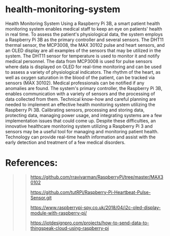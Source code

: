 # health-monitoring-system
Health Monitoring System
Using a Raspberry Pi 3B, a smart patient health monitoring system enables medical staff to keep an eye on patients' health in real time. To assess the patient's physiological data, the system employs a Raspberry Pi 3B as the primary controller and several sensors. The DHT11 thermal sensor, the MCP3008, the MAX 30102 pulse and heart sensors, and an OLED display are all examples of the sensors that may be utilized in the system.
The DHT11 sensor for temperature is used to monitor it and notify medical personnel. The data from MCP3008 is used for pulse sensors where data is displayed on OLED for real-time monitoring and can be used to assess a variety of physiological indicators. The rhythm of the heart, as well as oxygen saturation in the blood of the patient, can be tracked via sensors (MAX 30102). Medical professionals can be notified if any anomalies are found.
The system's primary controller, the Raspberry Pi 3B, enables communication with a variety of sensors and the processing of data collected from them.
Technical know-how and careful planning are needed to implement an effective health monitoring system utilizing the Raspberry Pi 3B. Calibrating sensors, processing and storing data, protecting data, managing power usage, and integrating systems are a few implementation issues that could come up. Despite these difficulties, an innovative healthcare monitoring system utilizing a Raspberry Pi 3 and sensors may be a useful tool for managing and monitoring patient health. Technology can provide real-time health information and assist with the early detection and treatment of a few medical disorders.


# References:
>>https://github.com/rravivarman/RaspberryPi/tree/master/MAX30102
>> 
>>https://github.com/tutRPi/Raspberry-Pi-Heartbeat-Pulse-Sensor.git
>>
>>https://www.raspberrypi-spy.co.uk/2018/04/i2c-oled-display-module-with-raspberry-pi/
>>
>>https://iotdesignpro.com/projects/how-to-send-data-to-thingspeak-cloud-using-raspberry-pi 

